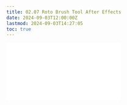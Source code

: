 ```yaml
---
title: 02.07 Roto Brush Tool After Effects
date: 2024-09-03T12:00:00Z
lastmod: 2024-09-03T14:27:05
toc: true
---
```


![Link to included file content](../../../../video/after-effects/roto-brush-tool-after-effects.md)
